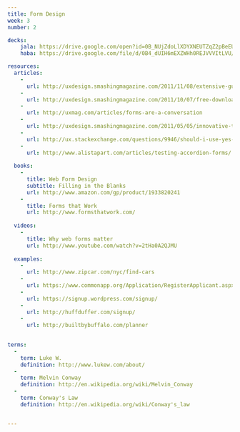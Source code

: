 ```yaml
---
title: Form Design
week: 3
number: 2

decks:
    jala: https://drive.google.com/open?id=0B_NUjZdoLlXDYXNEUTZqZ2pBeEU&authuser=0
    haba: https://drive.google.com/file/d/0B4_dUIH6mEXZWHh0REJVVVItLVU/view?usp=sharing

resources:
  articles:
    - 
      url: http://uxdesign.smashingmagazine.com/2011/11/08/extensive-guide-web-form-usability/
    -
      url: http://uxdesign.smashingmagazine.com/2011/10/07/free-download-cheat-sheet-for-designing-web-forms/
    -
      url: http://uxmag.com/articles/forms-are-a-conversation
    -
      url: http://uxdesign.smashingmagazine.com/2011/05/05/innovative-techniques-to-simplify-signups-and-logins/
    -
      url: http://ux.stackexchange.com/questions/9946/should-i-use-yes-no-or-ok-cancel-on-my-message-box
    -
      url: http://www.alistapart.com/articles/testing-accordion-forms/
  
  books:
    -
      title: Web Form Design
      subtitle: Filling in the Blanks
      url: http://www.amazon.com/gp/product/1933820241
    -
      title: Forms that Work 
      url: http://www.formsthatwork.com/
  
  videos:
    -
      title: Why web forms matter
      url: http://www.youtube.com/watch?v=2tHa0A2QJMU
  
  examples:
    -
      url: http://www.zipcar.com/nyc/find-cars
    -
      url: https://www.commonapp.org/Application/RegisterApplicant.aspx
    -
      url: https://signup.wordpress.com/signup/
    -
      url: http://huffduffer.com/signup/
    -
      url: http://builtbybuffalo.com/planner
  

terms:
  -
    term: Luke W.
    definition: http://www.lukew.com/about/
  -
    term: Melvin Conway
    definition: http://en.wikipedia.org/wiki/Melvin_Conway
  -
    term: Conway's Law
    definition: http://en.wikipedia.org/wiki/Conway's_law


---
```

